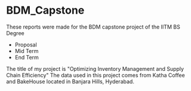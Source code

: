 # BDM_Capstone

These reports were made for the BDM capstone project of the IITM BS Degree
- Proposal
- Mid Term
- End Term

The title of my project is "Optimizing Inventory Management and Supply Chain Efficiency" The data used in this project comes from Katha Coffee and BakeHouse located in Banjara Hills, Hyderabad.
